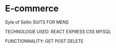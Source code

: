 # E-commerce


Syte of Sellin SUITS FOR MENS

TECHNOLOGIE USED:
REACT
EXPRESS
CSS
MYSQL

FUNCTIONNALITY:
GET
POST
DELETE